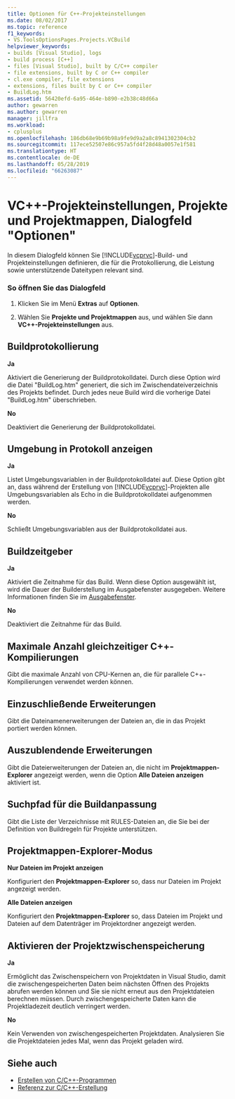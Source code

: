 ```yaml
---
title: Optionen für C++-Projekteinstellungen
ms.date: 08/02/2017
ms.topic: reference
f1_keywords:
- VS.ToolsOptionsPages.Projects.VCBuild
helpviewer_keywords:
- builds [Visual Studio], logs
- build process [C++]
- files [Visual Studio], built by C/C++ compiler
- file extensions, built by C or C++ compiler
- cl.exe compiler, file extensions
- extensions, files built by C or C++ compiler
- BuildLog.htm
ms.assetid: 56420efd-6a95-464e-b890-e2b38c48d66a
author: gewarren
ms.author: gewarren
manager: jillfra
ms.workload:
- cplusplus
ms.openlocfilehash: 186db68e9b69b98a9fe9d9a2a8c8941302304cb2
ms.sourcegitcommit: 117ece52507e86c957a5fd4f28d48a0057e1f581
ms.translationtype: HT
ms.contentlocale: de-DE
ms.lasthandoff: 05/28/2019
ms.locfileid: "66263087"
---
```

# <a name="vc-project-settings-projects-and-solutions-options-dialog-box"></a>VC++-Projekteinstellungen, Projekte und Projektmappen, Dialogfeld "Optionen"
In diesem Dialogfeld können Sie [!INCLUDE[vcprvc](../../code-quality/includes/vcprvc_md.md)]-Build- und Projekteinstellungen definieren, die für die Protokollierung, die Leistung sowie unterstützende Dateitypen relevant sind.

### <a name="to-access-this-dialog-box"></a>So öffnen Sie das Dialogfeld

1. Klicken Sie im Menü **Extras** auf **Optionen**.

2. Wählen Sie **Projekte und Projektmappen** aus, und wählen Sie dann **VC++-Projekteinstellungen** aus.

## <a name="build-logging"></a>Buildprotokollierung
 **Ja**

  Aktiviert die Generierung der Buildprotokolldatei. Durch diese Option wird die Datei "BuildLog.htm" generiert, die sich im Zwischendateiverzeichnis des Projekts befindet. Durch jedes neue Build wird die vorherige Datei "BuildLog.htm" überschrieben.

 **No**

  Deaktiviert die Generierung der Buildprotokolldatei.

## <a name="show-environment-in-log"></a>Umgebung in Protokoll anzeigen
 **Ja**

 Listet Umgebungsvariablen in der Buildprotokolldatei auf. Diese Option gibt an, dass während der Erstellung von [!INCLUDE[vcprvc](../../code-quality/includes/vcprvc_md.md)]-Projekten alle Umgebungsvariablen als Echo in die Buildprotokolldatei aufgenommen werden.

 **No**

 Schließt Umgebungsvariablen aus der Buildprotokolldatei aus.

## <a name="build-timing"></a>Buildzeitgeber
 **Ja**

  Aktiviert die Zeitnahme für das Build. Wenn diese Option ausgewählt ist, wird die Dauer der Builderstellung im Ausgabefenster ausgegeben. Weitere Informationen finden Sie im [Ausgabefenster](../../ide/reference/output-window.md).

 **No**

 Deaktiviert die Zeitnahme für das Build.

## <a name="maximum-concurrent-c-compilations"></a>Maximale Anzahl gleichzeitiger C++-Kompilierungen
  Gibt die maximale Anzahl von CPU-Kernen an, die für parallele C++-Kompilierungen verwendet werden können.

## <a name="extensions-to-include"></a>Einzuschließende Erweiterungen
  Gibt die Dateinamenerweiterungen der Dateien an, die in das Projekt portiert werden können.

## <a name="extensions-to-hide"></a>Auszublendende Erweiterungen
  Gibt die Dateierweiterungen der Dateien an, die nicht im **Projektmappen-Explorer** angezeigt werden, wenn die Option **Alle Dateien anzeigen** aktiviert ist.

## <a name="build-customization-search-path"></a>Suchpfad für die Buildanpassung
  Gibt die Liste der Verzeichnisse mit RULES-Dateien an, die Sie bei der Definition von Buildregeln für Projekte unterstützen.

## <a name="solution-explorer-mode"></a>Projektmappen-Explorer-Modus
 **Nur Dateien im Projekt anzeigen**

  Konfiguriert den **Projektmappen-Explorer** so, dass nur Dateien im Projekt angezeigt werden.

 **Alle Dateien anzeigen**

  Konfiguriert den **Projektmappen-Explorer** so, dass Dateien im Projekt und Dateien auf dem Datenträger im Projektordner angezeigt werden.

## <a name="enable-project-caching"></a>Aktivieren der Projektzwischenspeicherung
**Ja**

Ermöglicht das Zwischenspeichern von Projektdaten in Visual Studio, damit die zwischengespeicherten Daten beim nächsten Öffnen des Projekts abrufen werden können und Sie sie nicht erneut aus den Projektdateien berechnen müssen. Durch zwischengespeicherte Daten kann die Projektladezeit deutlich verringert werden.

**No**

Kein Verwenden von zwischengespeicherten Projektdaten. Analysieren Sie die Projektdateien jedes Mal, wenn das Projekt geladen wird.

## <a name="see-also"></a>Siehe auch

- [Erstellen von C/C++-Programmen](/cpp/build/projects-and-build-systems-cpp)
- [Referenz zur C/C++-Erstellung](/cpp/build/reference/c-cpp-building-reference)
